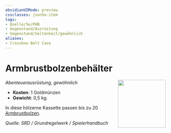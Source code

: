 ```yaml
---
obsidianUIMode: preview
cssclasses: json5e-item
tags:
- Quelle/5e/PHB
- Gegenstand/Ausrüstung
- Gegenstand/Seltenheit/gewöhnlich
aliases:
- Crossbow Bolt Case
---
```

# Armbrustbolzenbehälter
*Abenteuerausrüstung, gewöhnlich*
<img src="Symbolik/Gegenstände.webp" align="right" width="150">

- **Kosten**: 1 Goldmünzen
- **Gewicht**: 0,5 kg.

In diese hölzerne Kassette passen bis zu 20 [Armbrustbolzen](Armbrustbolzen.md).

*Quelle: SRD / Grundregelwerk / Spielerhandbuch*  